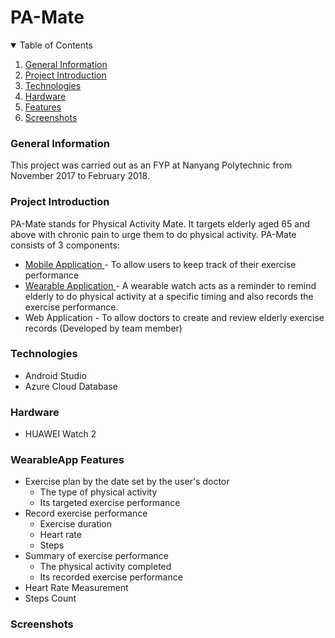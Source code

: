 # PA-Mate

<!-- Table of Contents -->

<details open = "open">
<summary> Table of Contents </summary>
<ol>
  <li><a href="#genereal-information">General Information</a></li>
  <li><a href="#project-introduction">Project Introduction</a></li>
  <li><a href="#technologies">Technologies</a></li>
   <li><a href="#hardware">Hardware</a></li>
  <li><a href="#features">Features</a></li>
  <li><a href="#screenshots">Screenshots</a></li>
</ol>
</details>


<!-- Project Introduction -->
### General Information
This project was carried out as an FYP at Nanyang Polytechnic from November 2017 to February 2018.

### Project Introduction
PA-Mate stands for Physical Activity Mate. It targets elderly aged 65 and above with chronic pain to urge them to do physical activity. PA-Mate consists of 3 components: </br>
* <a href="https://github.com/gwynbxm/PA-Mate_MobileApp"> Mobile Application </a> - To allow users to keep track of their exercise performance
* <a href="https://github.com/gwynbxm/PA-Mate_WearableApp"> Wearable Application </a> - A wearable watch acts as a reminder to remind elderly to do physical activity at a specific timing and also records the exercise performance. 
* Web Application - To allow doctors to create and review elderly exercise records (Developed by team member)

### Technologies
* Android Studio 
* Azure Cloud Database

### Hardware
* HUAWEI Watch 2

### WearableApp Features
* Exercise plan by the date set by the user's doctor
  * The type of physical activity 
  * Its targeted exercise performance
* Record exercise performance
  * Exercise duration
  * Heart rate
  * Steps
* Summary of exercise performance
  * The physical activity completed
  * Its recorded exercise performance
* Heart Rate Measurement
* Steps Count

### Screenshots
